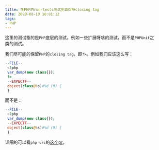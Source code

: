 ```yaml
---
title: 在PHP的run-tests测试里面保持closing tag
date: 2020-08-10 10:01:12
tags:
- PHP
---
```


这里的测试指的是`PHP`底层的测试，例如一些扩展呀啥的测试，而不是`PHPUnit`之类的测试。

我们尽可能的保留`PHP`的`closing tag`，即`?>`。例如我们应该这么写：

```php
--FILE--
 <?php
 var_dump(new class{});
 ?>
 --EXPECTF--
 object(class@%s)#%d (0) {
 }
```

而不是：

```php
--FILE--
 <?php
 var_dump(new class{});
 --EXPECTF--
 object(class@%s)#%d (0) {
 }
```

详细的可以看`php-src`的[这个pr](https://github.com/php/php-src/pull/5958)。
